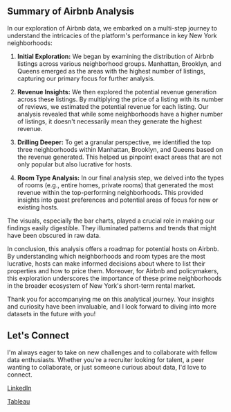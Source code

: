   ## Summary of Airbnb Analysis

In our exploration of Airbnb data, we embarked on a multi-step journey to understand the intricacies of the platform's performance in key New York neighborhoods:

1. **Initial Exploration:** We began by examining the distribution of Airbnb listings across various neighborhood groups. Manhattan, Brooklyn, and Queens emerged as the areas with the highest number of listings, capturing our primary focus for further analysis.

2. **Revenue Insights:** We then explored the potential revenue generation across these listings. By multiplying the price of a listing with its number of reviews, we estimated the potential revenue for each listing. Our analysis revealed that while some neighborhoods have a higher number of listings, it doesn't necessarily mean they generate the highest revenue.

3. **Drilling Deeper:** To get a granular perspective, we identified the top three neighborhoods within Manhattan, Brooklyn, and Queens based on the revenue generated. This helped us pinpoint exact areas that are not only popular but also lucrative for hosts.

4. **Room Type Analysis:** In our final analysis step, we delved into the types of rooms (e.g., entire homes, private rooms) that generated the most revenue within the top-performing neighborhoods. This provided insights into guest preferences and potential areas of focus for new or existing hosts.

The visuals, especially the bar charts, played a crucial role in making our findings easily digestible. They illuminated patterns and trends that might have been obscured in raw data.

In conclusion, this analysis offers a roadmap for potential hosts on Airbnb. By understanding which neighborhoods and room types are the most lucrative, hosts can make informed decisions about where to list their properties and how to price them. Moreover, for Airbnb and policymakers, this exploration underscores the importance of these prime neighborhoods in the broader ecosystem of New York's short-term rental market.

Thank you for accompanying me on this analytical journey. Your insights and curiosity have been invaluable, and I look forward to diving into more datasets in the future with you!

## Let's Connect

I'm always eager to take on new challenges and to collaborate with fellow data enthusiasts. Whether you're a recruiter looking for talent, a peer wanting to collaborate, or just someone curious about data, I'd love to connect.
  

  [LinkedIn](https://www.linkedin.com/in/miles-stripling)
  
  [Tableau](https://public.tableau.com/app/profile/miles.stripling?authMode=activationSuccess)


